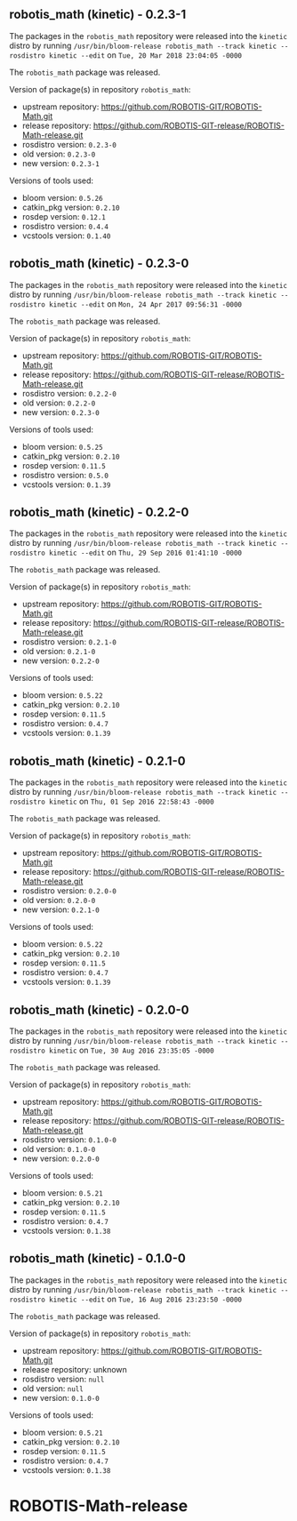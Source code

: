 ## robotis_math (kinetic) - 0.2.3-1

The packages in the `robotis_math` repository were released into the `kinetic` distro by running `/usr/bin/bloom-release robotis_math --track kinetic --rosdistro kinetic --edit` on `Tue, 20 Mar 2018 23:04:05 -0000`

The `robotis_math` package was released.

Version of package(s) in repository `robotis_math`:

- upstream repository: https://github.com/ROBOTIS-GIT/ROBOTIS-Math.git
- release repository: https://github.com/ROBOTIS-GIT-release/ROBOTIS-Math-release.git
- rosdistro version: `0.2.3-0`
- old version: `0.2.3-0`
- new version: `0.2.3-1`

Versions of tools used:

- bloom version: `0.5.26`
- catkin_pkg version: `0.2.10`
- rosdep version: `0.12.1`
- rosdistro version: `0.4.4`
- vcstools version: `0.1.40`


## robotis_math (kinetic) - 0.2.3-0

The packages in the `robotis_math` repository were released into the `kinetic` distro by running `/usr/bin/bloom-release robotis_math --track kinetic --rosdistro kinetic --edit` on `Mon, 24 Apr 2017 09:56:31 -0000`

The `robotis_math` package was released.

Version of package(s) in repository `robotis_math`:

- upstream repository: https://github.com/ROBOTIS-GIT/ROBOTIS-Math.git
- release repository: https://github.com/ROBOTIS-GIT-release/ROBOTIS-Math-release.git
- rosdistro version: `0.2.2-0`
- old version: `0.2.2-0`
- new version: `0.2.3-0`

Versions of tools used:

- bloom version: `0.5.25`
- catkin_pkg version: `0.2.10`
- rosdep version: `0.11.5`
- rosdistro version: `0.5.0`
- vcstools version: `0.1.39`


## robotis_math (kinetic) - 0.2.2-0

The packages in the `robotis_math` repository were released into the `kinetic` distro by running `/usr/bin/bloom-release robotis_math --track kinetic --rosdistro kinetic --edit` on `Thu, 29 Sep 2016 01:41:10 -0000`

The `robotis_math` package was released.

Version of package(s) in repository `robotis_math`:

- upstream repository: https://github.com/ROBOTIS-GIT/ROBOTIS-Math.git
- release repository: https://github.com/ROBOTIS-GIT-release/ROBOTIS-Math-release.git
- rosdistro version: `0.2.1-0`
- old version: `0.2.1-0`
- new version: `0.2.2-0`

Versions of tools used:

- bloom version: `0.5.22`
- catkin_pkg version: `0.2.10`
- rosdep version: `0.11.5`
- rosdistro version: `0.4.7`
- vcstools version: `0.1.39`


## robotis_math (kinetic) - 0.2.1-0

The packages in the `robotis_math` repository were released into the `kinetic` distro by running `/usr/bin/bloom-release robotis_math --track kinetic --rosdistro kinetic` on `Thu, 01 Sep 2016 22:58:43 -0000`

The `robotis_math` package was released.

Version of package(s) in repository `robotis_math`:

- upstream repository: https://github.com/ROBOTIS-GIT/ROBOTIS-Math.git
- release repository: https://github.com/ROBOTIS-GIT-release/ROBOTIS-Math-release.git
- rosdistro version: `0.2.0-0`
- old version: `0.2.0-0`
- new version: `0.2.1-0`

Versions of tools used:

- bloom version: `0.5.22`
- catkin_pkg version: `0.2.10`
- rosdep version: `0.11.5`
- rosdistro version: `0.4.7`
- vcstools version: `0.1.39`


## robotis_math (kinetic) - 0.2.0-0

The packages in the `robotis_math` repository were released into the `kinetic` distro by running `/usr/bin/bloom-release robotis_math --track kinetic --rosdistro kinetic` on `Tue, 30 Aug 2016 23:35:05 -0000`

The `robotis_math` package was released.

Version of package(s) in repository `robotis_math`:

- upstream repository: https://github.com/ROBOTIS-GIT/ROBOTIS-Math.git
- release repository: https://github.com/ROBOTIS-GIT-release/ROBOTIS-Math-release.git
- rosdistro version: `0.1.0-0`
- old version: `0.1.0-0`
- new version: `0.2.0-0`

Versions of tools used:

- bloom version: `0.5.21`
- catkin_pkg version: `0.2.10`
- rosdep version: `0.11.5`
- rosdistro version: `0.4.7`
- vcstools version: `0.1.38`


## robotis_math (kinetic) - 0.1.0-0

The packages in the `robotis_math` repository were released into the `kinetic` distro by running `/usr/bin/bloom-release robotis_math --track kinetic --rosdistro kinetic --edit` on `Tue, 16 Aug 2016 23:23:50 -0000`

The `robotis_math` package was released.

Version of package(s) in repository `robotis_math`:

- upstream repository: https://github.com/ROBOTIS-GIT/ROBOTIS-Math.git
- release repository: unknown
- rosdistro version: `null`
- old version: `null`
- new version: `0.1.0-0`

Versions of tools used:

- bloom version: `0.5.21`
- catkin_pkg version: `0.2.10`
- rosdep version: `0.11.5`
- rosdistro version: `0.4.7`
- vcstools version: `0.1.38`


# ROBOTIS-Math-release